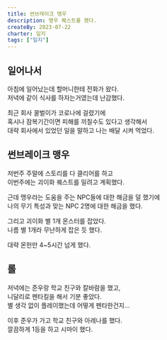 ```yaml
---
title: 썬브레이크 맹우
description: 맹우 퀘스트를 했다.
createBy: 2023-07-22
charter: 일지
tags: ["일지"]
--- 
```


## 일어나서          

아침에 일어났는데 할머니한테 전화가 왔다.          
저녁에 같이 식사를 하자는거였는데 난감했다.           

최근 회사 꿀벌이가 코로나에 걸렸기에           
혹시나 잠복기간이면 피해를 끼칠수도 있다고 생각해서          
대략 회사에서 있었던 일을 말하고 나는 배달 시켜 먹었다.              

## 썬브레이크 맹우       

저번주 주말에 스토리를 다 클리어를 하고            
이번주에는 괴이화 퀘스트를 밀려고 계획했다.           

근데 맹우라는 도움을 주는 NPC들에 대한 해금을 덜 했기에                 
나의 무기 특성과 맞는 NPC 2명에 대한 해금을 했다.            

그리고 괴이화 별 1개 몬스터를 잡았다.            
나름 별 1개라 무난하게 잡은 듯 했다.      

대략 몬헌만 4~5시간 넘게 했다.          

## 롤

저녁에는 준우랑 학교 친구와 칼바람을 했고,          
니달리로 펜타킬을 해서 기분 좋았다.         
별 생각 없이 플레이했는데 어떻게 펜타한건지...        

이후 준우가 가고 학교 친구와 아레나를 했다.         
깔끔하게 1등을 하고 시마이 했다.
